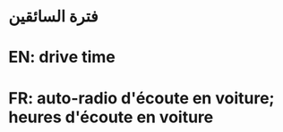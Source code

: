 # فترة السائقين

# EN: drive time

# FR: auto-radio d'écoute en voiture; heures d'écoute en voiture
